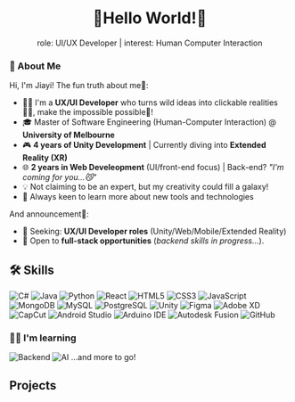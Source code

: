 <div align="center">
  
# 🧜Hello World!👀
role: UI/UX Developer | interest: Human Computer Interaction

</div>

### 🐼 About Me

Hi, I'm Jiayi! The fun truth about me👀:
- 👩‍💻 I'm a **UX/UI Developer** who turns wild ideas into clickable realities🧚‍♀️, make the impossible possible🧠! 
- 🎓 Master of Software Engineering (Human-Computer Interaction) @ **University of Melbourne**
- 🎮 **4 years of Unity Development** | Currently diving into **Extended Reality (XR)**
- 🌐 **2 years in Web Develeopment** (UI/front-end focus) | Back-end? *"I'm coming for you...😼"*   
- 💡 Not claiming to be an expert, but my creativity could fill a galaxy!
- 🔄 Always keen to learn more about new tools and technologies

And announcement📢:
- 🎯 Seeking: **UX/UI Developer roles** (Unity/Web/Mobile/Extended Reality)
- 🙊 Open to **full-stack opportunities** (*backend skills in progress...*).  



## 🛠️ Skills

![C#](https://img.shields.io/badge/C%23-239120?style=for-the-badge&logo=c-sharp&logoColor=white)
![Java](https://img.shields.io/badge/Java-ED8B00?style=for-the-badge&logo=openjdk&logoColor=white)
![Python](https://img.shields.io/badge/Python-3776AB?style=for-the-badge&logo=python&logoColor=white)
![React](https://img.shields.io/badge/React-20232A?style=for-the-badge&logo=react&logoColor=61DAFB)
![HTML5](https://img.shields.io/badge/HTML5-E34F26?style=for-the-badge&logo=html5&logoColor=white)
![CSS3](https://img.shields.io/badge/CSS3-1572B6?style=for-the-badge&logo=css3&logoColor=white)
![JavaScript](https://img.shields.io/badge/JavaScript-F7DF1E?style=for-the-badge&logo=javascript&logoColor=black)
![MongoDB](https://img.shields.io/badge/MongoDB-%234ea94b.svg?style=for-the-badge&logo=mongodb&logoColor=white)
![MySQL](https://img.shields.io/badge/MySQL-%2300f.svg?style=for-the-badge&logo=mysql&logoColor=white)
![PostgreSQL](https://img.shields.io/badge/PostgreSQL-%23316192.svg?style=for-the-badge&logo=postgresql&logoColor=white)
![Unity](https://img.shields.io/badge/Unity-100000?style=for-the-badge&logo=unity&logoColor=white)
![Figma](https://img.shields.io/badge/Figma-F24E1E?style=for-the-badge&logo=figma&logoColor=white)
![Adobe XD](https://img.shields.io/badge/Adobe%20XD-470137?style=for-the-badge&logo=Adobe%20XD&logoColor=white)
![CapCut](https://img.shields.io/badge/CapCut-1E1E1E?style=for-the-badge&logo=capcut&logoColor=00D4FF)
![Android Studio](https://img.shields.io/badge/Android%20Studio-3DDC84?style=for-the-badge&logo=android-studio&logoColor=white)
![Arduino IDE](https://img.shields.io/badge/Arduino_IDE-00979D?style=for-the-badge&logo=arduino&logoColor=white)
![Autodesk Fusion](https://img.shields.io/badge/Autodesk%20Fusion-0696D7?style=for-the-badge&logo=autodesk&logoColor=white)
![GitHub](https://img.shields.io/badge/GitHub-181717?style=for-the-badge&logo=github&logoColor=white)

### 🙉🙈 I'm learning
![Backend](https://img.shields.io/badge/Backend-000000?style=for-the-badge&logo=serverless&logoColor=white)
![AI](https://img.shields.io/badge/AI-FF6F00?style=for-the-badge&logo=tensorflow&logoColor=white)
...and more to go!

## Projects
